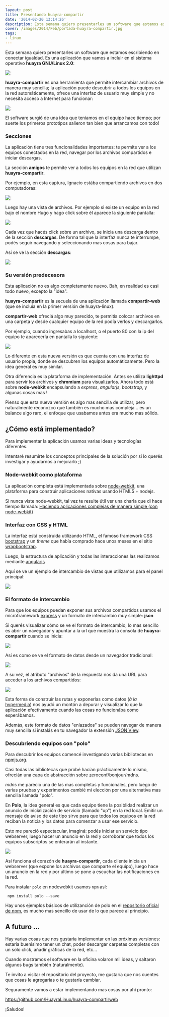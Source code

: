 ```yaml
---
layout: post
title: Presentando huayra-compartir
date: '2014-02-20 13:14:26'
description: Esta semana quiero presentarles un software que estamos escribiendo en conectar igualdad...
cover: /images/2014/Feb/portada-huayra-compartir.jpg
tags:
- linux
---
```


Esta semana quiero presentarles un software que estamos escribiendo en conectar igualdad. Es una aplicación que vamos a incluir en el sistema operativo **huayra GNU/Linux 2.0**:


![](/images/2014/Feb/parallaxvieww.png)



**huayra-compartir** es una herramienta que permite intercambiar archivos de manera muy sencilla; la aplicación puede descubrir a todos los equipos en la red automáticamente, ofrece una interfaz de usuario muy simple y no necesita acceso a Internet para funcionar:

![](/images/2014/Feb/huayra_2_generador_de_paquetes__beta___Running__2014_02_01_19_49_36.png)

El software surgió de una idea que teníamos en el equipo hace tiempo; por suerte los primeros prototipos salieron tan bien que arrancamos con todo!

### Secciones

La aplicación tiene tres funcionalidades importantes: te permite ver a los equipos conectados en la red, navegar por los archivos compartidos e iniciar descargas.

La sección **amigos** te permite ver a todos los equipos en la red que utilizan **huayra-compartir**.

Por ejemplo, en esta captura, Ignacio estába compartiendo archivos en dos computadoras:

![](/images/2014/Feb/huayra_2_generador_de_paquetes__beta___Running__2014_02_01_19_55_13-1.png)

Luego hay una vista de archivos. Por ejemplo si existe un equipo en la red bajo el nombre Hugo y hago click sobre él aparece la siguiente pantalla:

![](/images/2014/Feb/huayra_2_generador_de_paquetes__beta___Running__2014_02_01_20_01_09.png)

Cada vez que hacés click sobre un archivo, se inicia una descarga dentro de la sección **descargas**. De forma tal que la interfaz nunca te interrumpe, podés seguir navegando y seleccionando mas cosas para bajar.

Así se ve la sección **descargas**:

![](/images/2014/Feb/huayra_2_generador_de_paquetes__beta___Running__2014_02_01_20_02_32.png)




### Su versión predecesora

Esta aplicación no es algo completamente nuevo. Bah, en realidad es casi todo nuevo, excepto la "idea".

**huayra-compartir** es la secuela de una aplicación llamada **compartir-web** (que se incluía en la primer versión de huayra-linux).

**compartir-web** ofreciá algo muy parecido, te permitía colocar archivos en una carpeta y desde cualquier equipo de la red podía verlos y descargarlos.

Por ejemplo, cuando ingresabas a localhost, o el puerto 80 con la ip del equipo te aparecería en pantalla lo siguiente:

![](/images/2014/Feb/huayra_2_generador_de_paquetes__beta___Running__2014_02_01_20_09_41.png)

Lo diferente en esta nueva versión es que cuenta con una interfaz de usuario propia, donde se descubren los equipos automáticamente. Pero la idea general es muy similar.

Otra diferencia es la plataforma de implementación. Antes se utiliza **lighttpd** para servir los archivos y **chromium** para visualizarlos. Ahora todo está sobre **node-webkit** encapsulando a *express*, *angularjs*, *bootstrap*, y algunas cosas mas !

Pienso que esta nueva versión es algo mas sencilla de utilizar, pero naturalmente reconozco que también es mucho mas compleja... es un balance algo raro, el enfoque que usabamos antes era mucho mas sólido.

## ¿Cómo está implementado?

Para implementar la aplicación usamos varias ideas y tecnologías diferentes.

Intentaré resumirte los conceptos principales de la solución por si lo querés investigar y ayudarnos a mejorarlo ;)


### Node-webkit como plataforma

La aplicación completa está implementada sobre [node-webkit](https://github.com/rogerwang/node-webkit), una plataforma para construir aplicaciones nativas usando HTML5 + nodejs.

Si nunca viste node-webkit, tal vez te resulte útil ver una charla que di hace tiempo llamada: [Haciendo aplicaciones complejas de manera simple (con node-webkit)](http://www.youtube.com/watch?v=TzDhzayO_uk)

### Interfaz con CSS y HTML

La interfaz está construida utilizando HTML, el famoso framework CSS [bootstrap](http://getbootstrap.com/) y un *theme* que había comprado hace unos meses en el sitio [wrapbootstrap](https://wrapbootstrap.com/).

Luego, la estructura de aplicación y todas las interacciones las realizamos mediante [angularjs](http://angularjs.org)

Aquí se ve un ejemplo de intercambio de vistas que utilizamos para el panel principal:

![](/images/2014/Feb/ScreenFlow2.gif)


### El formato de intercambio

Para que los equipos puedan exponer sus archivos compartidos usamos el microframework [express](http://expressjs.com) y un formato de intercambio muy simple: **json**

Si querés visualizar cómo se ve el formato de intercambio, lo mas sencillo es abrir un navegador y apuntar a la url que muestra la consola de **huayra-compartir** cuando se inicia:

![](/images/2014/Feb/Huayra_Compartir_2014_02_13_23_25_49.png)

Así es como se ve el formato de datos desde un navegador tradicional:

![](/images/2014/Feb/192_168_1_101_9110_2014_02_13_23_28_27.png)


A su vez, el atributo "archivos" de la respuesta nos da una URL para acceder a los archivos compartidos:

![](/images/2014/Feb/_2014_02_13_23_31_45.png)

Esta forma de construir las rutas y exponerlas como datos (*à la* [hypermedia](http://en.wikipedia.org/wiki/HATEOAS)) nos ayudó un montón a depurar y visualizar lo que la aplicación efectivamente cuando las cosas no funcionába como esperábamos.

Además, este formato de datos "enlazados" se pueden navegar de manera muy sencilla si instalás en tu navegador la extensión [JSON View](https://chrome.google.com/webstore/detail/chklaanhfefbnpoihckbnefhakgolnmc).

### Descubriendo equipos con "polo"

Para descubrir los equipos comencé investigando  varias bibliotecas en [npmjs.org](http://npmjs.org).

Casi todas las bibliotecas que probé hacían prácticamente lo mismo, ofrecián una capa de abstracción sobre zeroconf/bonjour/mdns.

*mdns* me pareció una de las mas completas y funcionales, pero luego de varias pruebas y experimentos cambié mi elección por una alternativa mas sencilla llamada "polo".

En **Polo**, la idea general es que cada equipo tiene la posiblidad realizar un anuncio de inicialización de servicio (llamado "up") en la red local. Emitir un mensaje de aviso de este tipo sirve para que todos los equipos en la red reciban la noticia y los datos para comenzar a usar ese servicio.

Esto me pareció espectacular, imaginá: podés iniciar un servicio tipo webserver, luego hacer un anuncio en la red y corroborar que todos los equipos subscriptos se enterarán al instante.

![](/images/2014/Feb/2014_02_19_23_08_28.jpg)

Así funciona el corazón de **huayra-compartir**,  cada cliente inicia un webserver (que expone los archivos que comparte el equipo), luego hace un anuncio en la red y por último se pone a escuchar las notificaciones en la red.

Para instalar ``polo`` en nodewebkit usamos ``npm`` así:

     npm install polo --save

Hay unos ejemplos básicos de utilizanción de polo en el [repositorio oficial de npm](https://www.npmjs.org/package/polo), es mucho mas sencillo de usar de lo que parece al principio.


## A futuro ...

Hay varias cosas que nos gustaría implementar en las próximas versiones: estaría buenisimo tener un chat, poder descargar carpetas completas con un solo click, añadir gráficas de la red, etc...

Cuando mostramos el software en la oficina volaron mil ideas, y saltaron algunos bugs también (naturalmente).

Te invito a visitar el repositorio del proyecto, me gustaría que nos cuentes que cosas le agregarías o te gustaría cambiar.

Seguramente vamos a estar implementando mas cosas por ahí pronto:

https://github.com/HuayraLinux/huayra-compartirweb

¡Saludos!
